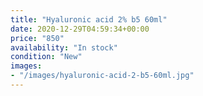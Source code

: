 ```yaml
---
title: "Hyaluronic acid 2% b5 60ml"
date: 2020-12-29T04:59:34+00:00
price: "850"
availability: "In stock"
condition: "New"
images:
- "/images/hyaluronic-acid-2-b5-60ml.jpg"
---
```


